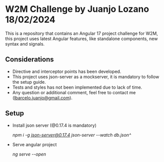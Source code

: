 # W2M Challenge by Juanjo Lozano 18/02/2024

This is a repository that contains an Angular 17 project challenge for W2M, this project uses latest Angular features, like standalone components, new syntax and signals.

## Considerations

* Directive and interceptor points has been developed.
* This project uses json-server as a mockserver, it is mandatory to follow the setup guide.
* Tests and styles has not been implemented due to lack of time.
* Any question or additional comment, feel free to contact me (lbarcelo.juanjo@gmail.com).

## Setup
* Install json server (@0.17.4 is mandatory)

     *npm i -g json-server@0.17.4*
     *json-server --watch db.json^*

* Serve angular project

     *ng serve --open*